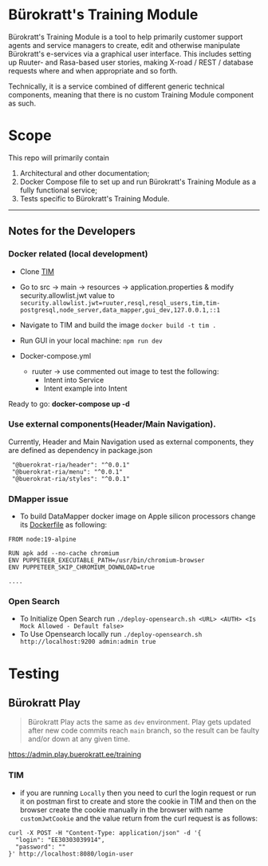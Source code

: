 # Bürokratt's Training Module

Bürokratt's Training Module is a tool to help primarily customer support agents and service managers to create, edit and otherwise manipulate Bürokratt's e-services via a graphical user interface. This includes setting up Ruuter- and Rasa-based user stories, making X-road / REST / database requests where and when appropriate and so forth.

Technically, it is a service combined of different generic technical components, meaning that there is no custom Training Module component as such.

# Scope

This repo will primarily contain

1. Architectural and other documentation;
2. Docker Compose file to set up and run Bürokratt's Training Module as a fully functional service;
3. Tests specific to Bürokratt's Training Module.

---

## Notes for the Developers

### Docker related (local development)

- Clone [TIM](https://github.com/buerokratt/TIM)
- Go to src -> main -> resources -> application.properties & modify security.allowlist.jwt value to `security.allowlist.jwt=ruuter,resql,resql_users,tim,tim-postgresql,node_server,data_mapper,gui_dev,127.0.0.1,::1`
- Navigate to TIM and build the image `docker build -t tim .`

- Run GUI in your local machine: `npm run dev`
- Docker-compose.yml
  - ruuter -> use commented out image to test the following:
    - Intent into Service
    - Intent example into Intent

Ready to go: **docker-compose up -d**

### Use external components(Header/Main Navigation).

Currently, Header and Main Navigation used as external components, they are defined as dependency in package.json

```
 "@buerokrat-ria/header": "^0.0.1"
 "@buerokrat-ria/menu": "^0.0.1"
 "@buerokrat-ria/styles": "^0.0.1"
```

### DMapper issue

- To build DataMapper docker image on Apple silicon processors change its [Dockerfile](/DSL/DataMapper/Dockerfile) as following:

```
FROM node:19-alpine

RUN apk add --no-cache chromium
ENV PUPPETEER_EXECUTABLE_PATH=/usr/bin/chromium-browser
ENV PUPPETEER_SKIP_CHROMIUM_DOWNLOAD=true

....
```

### Open Search

- To Initialize Open Search run `./deploy-opensearch.sh <URL> <AUTH> <Is Mock Allowed - Default false>`
- To Use Opensearch locally run `./deploy-opensearch.sh http://localhost:9200 admin:admin true`

# Testing

## Bürokratt Play

> Bürokratt Play acts the same as `dev` environment. Play gets updated after new code commits reach `main` branch, so the result can be faulty and/or down at any given time.

https://admin.play.buerokratt.ee/training

### TIM

- if you are running `Locally` then you need to curl the login request or run it on postman first to create and store the cookie in TIM and then on the browser create the cookie manually in the browser with name `customJwtCookie` and the value return from the curl
  request is as follows:

```
curl -X POST -H "Content-Type: application/json" -d '{
  "login": "EE30303039914",
  "password": ""
}' http://localhost:8080/login-user
```
